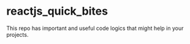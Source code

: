 # reactjs_quick_bites
This repo has important and useful code logics that might help in your projects.
